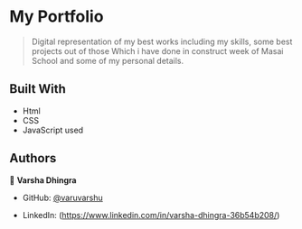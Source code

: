 # My Portfolio

> Digital representation of my best works including my skills, some best projects out of those Which i have done in construct week of Masai School and some of my personal details.


## Built With

- Html
- CSS
- JavaScript used










## Authors

👤 **Varsha Dhingra**

- GitHub: [@varuvarshu](https://github.com/varuvarshu)

- LinkedIn: (https://www.linkedin.com/in/varsha-dhingra-36b54b208/)


